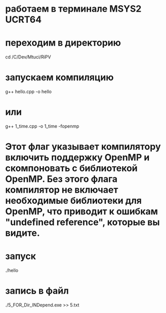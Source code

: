 # работаем в терминале MSYS2 UCRT64

# переходим в директорию
cd /C/Dev/Mtuci/RiPV

# запускаем компиляцию
g++ hello.cpp -o hello 

# или

g++ 1_time.cpp -o 1_time -fopenmp
# Этот флаг указывает компилятору включить поддержку OpenMP и скомпоновать с библиотекой OpenMP. Без этого флага компилятор не включает необходимые библиотеки для OpenMP, что приводит к ошибкам "undefined reference", которые вы видите.

# запуск
./hello 

# запись в файл
./5_FOR_Dir_INDepend.exe >> 5.txt
